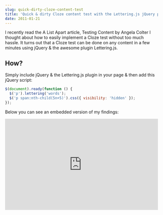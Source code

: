 ```yaml
---
slug: quick-dirty-cloze-content-test
title: 'Quick & dirty Cloze content test with the Lettering.js jQuery plugin'
date: 2011-01-21
---
```


I recently read the A List Apart article, Testing Content by Angela Colter I thought about how to easily implement a Cloze test without too much hassle. It turns out that a Cloze test can be done on any content in a few minutes using jQuery & the awesome plugin Lettering.js.

## How?

Simply include jQuery & the Lettering.js plugin in your page & then add this jQuery script:

```js
$(document).ready(function () {
  $('p').lettering('words');
  $('p span:nth-child(5n+5)').css({ visibility: 'hidden' });
});
```

Below you can see an embedded version of my findings:

<iframe width="100%" height="300" src="http://jsfiddle.net/mrmartineau/K9aBA/embedded/result,js,css,html" allowfullscreen="allowfullscreen" frameborder="0"></iframe>
